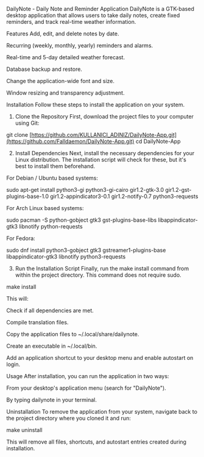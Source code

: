 DailyNote - Daily Note and Reminder Application
DailyNote is a GTK-based desktop application that allows users to take daily notes, create fixed reminders, and track real-time weather information.

Features
Add, edit, and delete notes by date.

Recurring (weekly, monthly, yearly) reminders and alarms.

Real-time and 5-day detailed weather forecast.

Database backup and restore.

Change the application-wide font and size.

Window resizing and transparency adjustment.

Installation
Follow these steps to install the application on your system.

1. Clone the Repository
First, download the project files to your computer using Git:

git clone [https://github.com/KULLANICI_ADINIZ/DailyNote-App.git](https://github.com/Falldaemon/DailyNote-App.git)
cd DailyNote-App


2. Install Dependencies
Next, install the necessary dependencies for your Linux distribution. The installation script will check for these, but it's best to install them beforehand.

For Debian / Ubuntu based systems:

sudo apt-get install python3-gi python3-gi-cairo gir1.2-gtk-3.0 gir1.2-gst-plugins-base-1.0 gir1.2-appindicator3-0.1 gir1.2-notify-0.7 python3-requests

For Arch Linux based systems:

sudo pacman -S python-gobject gtk3 gst-plugins-base-libs libappindicator-gtk3 libnotify python-requests

For Fedora:

sudo dnf install python3-gobject gtk3 gstreamer1-plugins-base libappindicator-gtk3 libnotify python3-requests

3. Run the Installation Script
Finally, run the make install command from within the project directory. This command does not require sudo.

make install

This will:

Check if all dependencies are met.

Compile translation files.

Copy the application files to ~/.local/share/dailynote.

Create an executable in ~/.local/bin.

Add an application shortcut to your desktop menu and enable autostart on login.

Usage
After installation, you can run the application in two ways:

From your desktop's application menu (search for "DailyNote").

By typing dailynote in your terminal.

Uninstallation
To remove the application from your system, navigate back to the project directory where you cloned it and run:

make uninstall

This will remove all files, shortcuts, and autostart entries created during installation.
